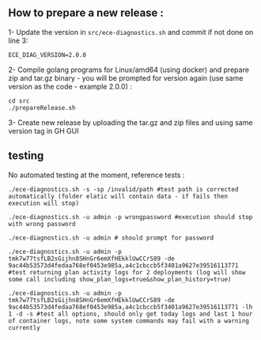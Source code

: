 ## How to prepare a new release : 

1- Update the version in `src/ece-diagnostics.sh` and commit if not done on line 3: 
```
ECE_DIAG_VERSION=2.0.0
```

2- Compile golang programs for Linux/amd64 (using docker) and prepare zip and tar.gz binary - you will be prompted for version again (use same version as the code - example 2.0.0) : 
```
cd src
./prepareRelease.sh
```

3- Create new release by uploading the tar.gz and zip files and using same version tag in GH GUI

## testing

No automated testing at the moment, reference tests :
```
./ece-diagnostics.sh -s -sp /invalid/path #test path is corrected automatically (folder elatic will contain data - if fails then execution will stop)

./ece-diagnostics.sh -u admin -p wrongpassword #execution should stop with wrong password

./ece-diagnostics.sh -u admin # should prompt for password

./ece-diagnostics.sh -u admin -p tmk7w77tsfLB2sGijhn8SHnGr6emXfHEkklUwCCrS89 -de 9ac44b53573d4fedaa768ef0453e985a,a4c1cbccb5f3401a9627e39516113771 #test returning plan activity logs for 2 deployments (log will show some call including show_plan_logs=true&show_plan_history=true)

./ece-diagnostics.sh -u admin -p tmk7w77tsfLB2sGijhn8SHnGr6emXfHEkklUwCCrS89 -de 9ac44b53573d4fedaa768ef0453e985a,a4c1cbccb5f3401a9627e39516113771 -lh 1 -d -s #test all options, should only get today logs and last 1 hour of container logs, note some system commands may fail with a warning currently
```